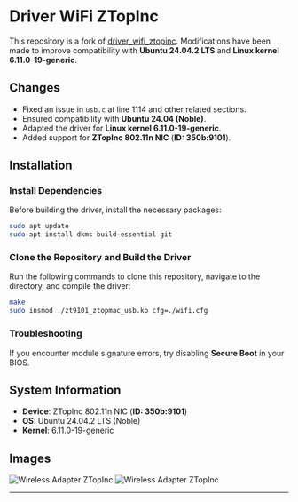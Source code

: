 
# Driver WiFi ZTopInc  

This repository is a fork of [driver_wifi_ztopinc](https://codeberg.org/sallecta/driver_wifi_ztopinc.git). Modifications have been made to improve compatibility with **Ubuntu 24.04.2 LTS** and **Linux kernel 6.11.0-19-generic**.  

## Changes  
- Fixed an issue in `usb.c` at line 1114 and other related sections.  
- Ensured compatibility with **Ubuntu 24.04 (Noble)**.  
- Adapted the driver for **Linux kernel 6.11.0-19-generic**.  
- Added support for **ZTopInc 802.11n NIC** (**ID: 350b:9101**).  

## Installation  

### Install Dependencies  
Before building the driver, install the necessary packages:  

```bash
sudo apt update
sudo apt install dkms build-essential git
```

### Clone the Repository and Build the Driver  
Run the following commands to clone this repository, navigate to the directory, and compile the driver:  

```bash
make
sudo insmod ./zt9101_ztopmac_usb.ko cfg=./wifi.cfg
```

### Troubleshooting  
If you encounter module signature errors, try disabling **Secure Boot** in your BIOS.  

## System Information  
- **Device**: ZTopInc 802.11n NIC (**ID: 350b:9101**)  
- **OS**: Ubuntu 24.04.2 LTS (Noble)  
- **Kernel**: 6.11.0-19-generic  

## Images
![Wireless Adapter ZTopInc](https://github.com/apris2/driver_usb_wireless_adapter_ZTopIncop/raw/main/IMG1.jpg)
![Wireless Adapter ZTopInc](https://github.com/apris2/driver_usb_wireless_adapter_ZTopIncop/raw/main/IMG2.jpg)



---

